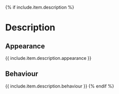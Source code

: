 {% if include.item.description %}
# Description

## Appearance
{{ include.item.description.appearance }}

## Behaviour
{{ include.item.description.behaviour }}
{% endif %}
